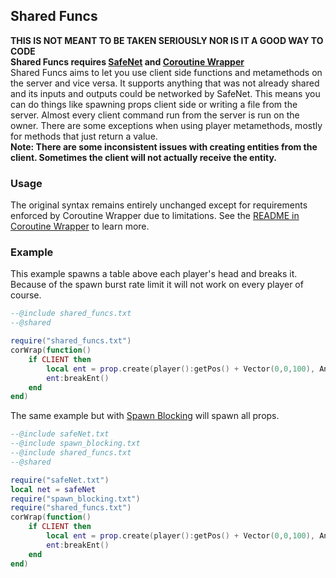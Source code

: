 ## Shared Funcs
**THIS IS NOT MEANT TO BE TAKEN SERIOUSLY NOR IS IT A GOOD WAY TO CODE**  
**Shared Funcs requires [SafeNet](https://github.com/Jacbo1/Public-Starfall/tree/main/SafeNet) and [Coroutine Wrapper](https://github.com/Jacbo1/Public-Starfall/tree/main/Coroutine%20Wrapper)**  
Shared Funcs aims to let you use client side functions and metamethods on the server and vice versa. It supports anything that was not already shared and its inputs and outputs could be networked by SafeNet. This means you can do things like spawning props client side or writing a file from the server. Almost every client command run from the server is run on the owner. There are some exceptions when using player metamethods, mostly for methods that just return a value.  
**Note: There are some inconsistent issues with creating entities from the client. Sometimes the client will not actually receive the entity.**
### Usage
The original syntax remains entirely unchanged except for requirements enforced by Coroutine Wrapper due to limitations. See the [README in Coroutine Wrapper](https://github.com/Jacbo1/Public-Starfall/tree/main/Coroutine%20Wrapper) to learn more.
### Example
This example spawns a table above each player's head and breaks it. Because of the spawn burst rate limit it will not work on every player of course.
```lua
--@include shared_funcs.txt
--@shared

require("shared_funcs.txt")
corWrap(function()
    if CLIENT then
        local ent = prop.create(player():getPos() + Vector(0,0,100), Angle(), "models/props_c17/FurnitureTable001a.mdl")
        ent:breakEnt()
    end
end)
```
The same example but with [Spawn Blocking](https://github.com/Jacbo1/Public-Starfall/tree/main/Spawn%20Blocking) will spawn all props.
```lua
--@include safeNet.txt
--@include spawn_blocking.txt
--@include shared_funcs.txt
--@shared

require("safeNet.txt")
local net = safeNet
require("spawn_blocking.txt")
require("shared_funcs.txt")
corWrap(function()
    if CLIENT then
        local ent = prop.create(player():getPos() + Vector(0,0,100), Angle(), "models/props_c17/FurnitureTable001a.mdl")
        ent:breakEnt()
    end
end)
```
